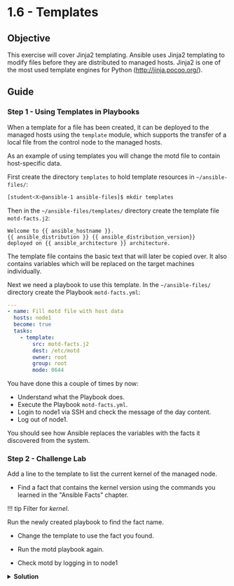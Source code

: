 # 1.6 - Templates

## Objective

This exercise will cover Jinja2 templating. Ansible uses Jinja2 templating to modify files before they are distributed to managed hosts. Jinja2 is one of the most used template engines for Python (<http://jinja.pocoo.org/>).

## Guide

### Step 1 - Using Templates in Playbooks

When a template for a file has been created, it can be deployed to the managed hosts using the `template` module, which supports the transfer of a local file from the control node to the managed hosts.

As an example of using templates you will change the motd file to contain host-specific data.

First create the directory `templates` to hold template resources in `~/ansible-files/`:

```bash
[student<X>@ansible-1 ansible-files]$ mkdir templates
```

Then in the `~/ansible-files/templates/` directory create the template file `motd-facts.j2`:

```html+jinja
Welcome to {{ ansible_hostname }}.
{{ ansible_distribution }} {{ ansible_distribution_version}}
deployed on {{ ansible_architecture }} architecture.
```

The template file contains the basic text that will later be copied over. It also contains variables which will be replaced on the target machines individually.

Next we need a playbook to use this template. In the `~/ansible-files/` directory create the Playbook `motd-facts.yml`:

```yaml
---
- name: Fill motd file with host data
  hosts: node1
  become: true
  tasks:
    - template:
        src: motd-facts.j2
        dest: /etc/motd
        owner: root
        group: root
        mode: 0644
```

You have done this a couple of times by now:

* Understand what the Playbook does.
* Execute the Playbook `motd-facts.yml`.
* Login to node1 via SSH and check the message of the day content.
* Log out of node1.

You should see how Ansible replaces the variables with the facts it discovered from the system.

### Step 2 - Challenge Lab

Add a line to the template to list the current kernel of the managed node.

* Find a fact that contains the kernel version using the commands you learned in the "Ansible Facts" chapter.

!!! tip
    Filter for *kernel*.

Run the newly created playbook to find the fact name. 

* Change the template to use the fact you found.

* Run the motd playbook again.

* Check motd by logging in to node1

<p>
<details>
<summary><b>Solution</b></summary>

Find the fact:

```yaml
---
- name: Capture Kernel Version
  hosts: node1
  tasks:
    - name: Collect only kernel facts
      ansible.builtin.setup:
        filter:
          - '*kernel'
      register: setup

    - debug:
        var: setup
```

With the wildcard in place, the output shows:

```bash

TASK [debug] *******************************************************************
ok: [node1] => {
    "setup": {
        "ansible_facts": {
            "ansible_kernel": "4.18.0-305.12.1.el8_4.x86_64"
        },
        "changed": false,
        "failed": false
    }
} 
```

With this we can conclude the variable we are looking for is labeled `ansible_kernel`.
Then we can update the motd-facts.j2 template to include `ansible_kernel` as part of its message.

Modify the template `motd-facts.j2`:

```html+jinja
Welcome to {{ ansible_hostname }}.
{{ ansible_distribution }} {{ ansible_distribution_version}}
deployed on {{ ansible_architecture }} architecture
running kernel {{ ansible_kernel }}.
```

Run the playbook.

```bash
[student<X>@ansible-1 ~]$ ansible-playbooks motd-facts.yml
```

Verify the new message via SSH login to `node1`.

```bash
[student<X>@ansible-1 ~]$ ssh node1
Welcome to node1.
RedHat 8.1
deployed on x86_64 architecture
running kernel 4.18.0-305.12.1.el8_4.x86_64.
```

</details>
</p>